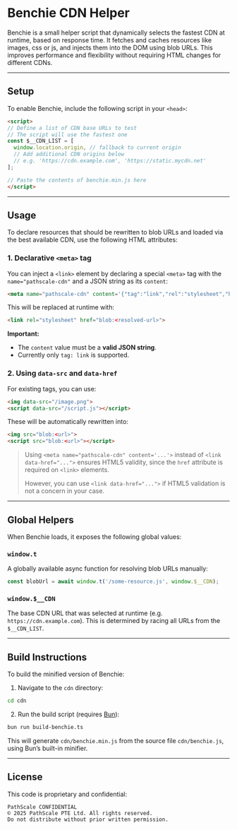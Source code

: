 # Benchie CDN Helper

Benchie is a small helper script that dynamically selects the fastest CDN at runtime, based on response time. It fetches and caches resources like images, css or js, and injects them into the DOM using blob URLs. This improves performance and flexibility without requiring HTML changes for different CDNs.

---

## Setup

To enable Benchie, include the following script in your `<head>`:

```html
<script>
// Define a list of CDN base URLs to test
// The script will use the fastest one
const $__CDN_LIST = [
  window.location.origin, // fallback to current origin
  // Add additional CDN origins below
  // e.g. 'https://cdn.example.com', 'https://static.mycdn.net'
];

// Paste the contents of benchie.min.js here
</script>
```

---

## Usage

To declare resources that should be rewritten to blob URLs and loaded via the best available CDN, use the following HTML attributes:

### 1. **Declarative `<meta>` tag**

You can inject a `<link>` element by declaring a special `<meta>` tag with the `name="pathscale-cdn"` and a JSON string as its `content`:

```html
<meta name="pathscale-cdn" content='{"tag":"link","rel":"stylesheet","href":"/app.css?v=1.0.0"}'>
```

This will be replaced at runtime with:

```html
<link rel="stylesheet" href="blob:<resolved-url>">
```

**Important:**

* The `content` value must be a **valid JSON string**.
* Currently only `tag: link` is supported.

### 2. **Using `data-src` and `data-href`**

For existing tags, you can use:

```html
<img data-src="/image.png">
<script data-src="/script.js"></script>
```

These will be automatically rewritten into:

```html
<img src="blob:<url>">
<script src="blob:<url>"></script>
```


> Using `<meta name="pathscale-cdn" content='...'>` instead of `<link data-href="...">` ensures HTML5 validity, since the `href` attribute is required on `<link>` elements.
>
> However, you can use `<link data-href="...">` if HTML5 validation is not a concern in your case.

---

## Global Helpers

When Benchie loads, it exposes the following global values:

### `window.t`

A globally available async function for resolving blob URLs manually:

```js
const blobUrl = await window.t('/some-resource.js', window.$__CDN);
```

### `window.$__CDN`

The base CDN URL that was selected at runtime (e.g. `https://cdn.example.com`).
This is determined by racing all URLs from the `$__CDN_LIST`.

---

## Build Instructions

To build the minified version of Benchie:

1. Navigate to the `cdn` directory:

```bash
cd cdn
```

2. Run the build script (requires [Bun](https://bun.sh)):

```bash
bun run build-benchie.ts
```

This will generate `cdn/benchie.min.js` from the source file `cdn/benchie.js`, using Bun’s built-in minifier.

---

## License

This code is proprietary and confidential:

```
PathScale CONFIDENTIAL
© 2025 PathScale PTE Ltd. All rights reserved.
Do not distribute without prior written permission.
```
